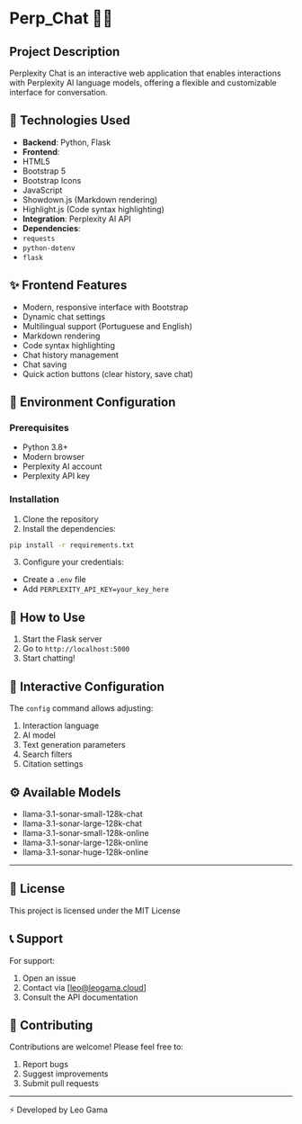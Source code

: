 # Perp_Chat 🤖💬

## Project Description
Perplexity Chat is an interactive web application that enables interactions with Perplexity AI language models, offering a flexible and customizable interface for conversation.

## 🚀 Technologies Used
- **Backend**: Python, Flask
- **Frontend**:
- HTML5
- Bootstrap 5
- Bootstrap Icons
- JavaScript
- Showdown.js (Markdown rendering)
- Highlight.js (Code syntax highlighting)
- **Integration**: Perplexity AI API
- **Dependencies**:
- `requests`
- `python-dotenv`
- `flask`

## ✨ Frontend Features
- Modern, responsive interface with Bootstrap
- Dynamic chat settings
- Multilingual support (Portuguese and English)
- Markdown rendering
- Code syntax highlighting
- Chat history management
- Chat saving
- Quick action buttons (clear history, save chat)
  
## 🔧 Environment Configuration

### Prerequisites
- Python 3.8+
- Modern browser
- Perplexity AI account
- Perplexity API key

### Installation
1. Clone the repository
2. Install the dependencies:
```bash
pip install -r requirements.txt
```
3. Configure your credentials:
- Create a `.env` file
- Add `PERPLEXITY_API_KEY=your_key_here`

## 🌟 How to Use
1. Start the Flask server
2. Go to `http://localhost:5000`
3. Start chatting!

## 🔧 Interactive Configuration
The `config` command allows adjusting:
1. Interaction language
2. AI model
3. Text generation parameters
4. Search filters
5. Citation settings

## ⚙️ Available Models
- llama-3.1-sonar-small-128k-chat
- llama-3.1-sonar-large-128k-chat
- llama-3.1-sonar-small-128k-online
- llama-3.1-sonar-large-128k-online
- llama-3.1-sonar-huge-128k-online

---

## 📜 License
This project is licensed under the MIT License

## 📞 Support
For support:
1. Open an issue
2. Contact via [leo@leogama.cloud]
3. Consult the API documentation

## 🤝 Contributing
Contributions are welcome! Please feel free to:
1. Report bugs
2. Suggest improvements
3. Submit pull requests

---
⚡ Developed by Leo Gama
